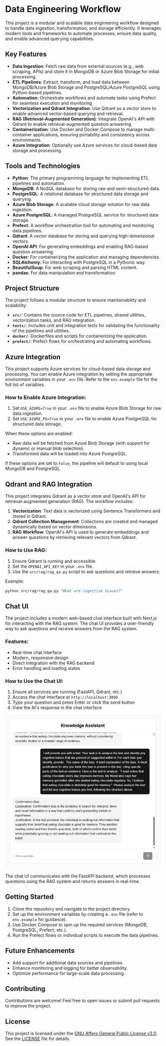 # Data Engineering Workflow

This project is a modular and scalable data engineering workflow designed to handle data ingestion, transformation, and storage efficiently. It leverages modern tools and frameworks to automate processes, ensure data quality, and enable advanced querying capabilities.

## Key Features

- **Data Ingestion**: Fetch raw data from external sources (e.g., web scraping, APIs) and store it in MongoDB or Azure Blob Storage for initial processing.
- **ETL Pipelines**: Extract, transform, and load data between MongoDB/Azure Blob Storage and PostgreSQL/Azure PostgreSQL using Python-based pipelines.
- **Automation**: Orchestrate workflows and automate tasks using Prefect for seamless execution and monitoring.
- **Vectorization and Qdrant Integration**: Use Qdrant as a vector store to enable advanced vector-based querying and retrieval.
- **RAG (Retrieval-Augmented Generation)**: Integrate OpenAI's API with Qdrant to enable retrieval-augmented question answering.
- **Containerization**: Use Docker and Docker Compose to manage multi-container applications, ensuring portability and consistency across environments.
- **Azure Integration**: Optionally use Azure services for cloud-based data storage and processing.

## Tools and Technologies

- **Python**: The primary programming language for implementing ETL pipelines and automation.
- **MongoDB**: A NoSQL database for storing raw and semi-structured data.
- **PostgreSQL**: A relational database for structured data storage and querying.
- **Azure Blob Storage**: A scalable cloud storage solution for raw data ingestion.
- **Azure PostgreSQL**: A managed PostgreSQL service for structured data storage.
- **Prefect**: A workflow orchestration tool for automating and monitoring data pipelines.
- **Qdrant**: A vector database for storing and querying high-dimensional vectors.
- **OpenAI API**: For generating embeddings and enabling RAG-based question answering.
- **Docker**: For containerizing the application and managing dependencies.
- **SQLAlchemy**: For interacting with PostgreSQL in a Pythonic way.
- **BeautifulSoup**: For web scraping and parsing HTML content.
- **pandas**: For data manipulation and transformation.

## Project Structure

The project follows a modular structure to ensure maintainability and scalability:

- **`src/`**: Contains the source code for ETL pipelines, shared utilities, vectorization tasks, and RAG integration.
- **`tests/`**: Includes unit and integration tests for validating the functionality of the pipelines and utilities.
- **`docker/`**: Dockerfiles and scripts for containerizing the application.
- **`prefect/`**: Prefect flows for orchestrating and automating workflows.

## Azure Integration

This project supports Azure services for cloud-based data storage and processing. You can enable Azure integration by setting the appropriate environment variables in your `.env` file. Refer to the `env.example` file for the full list of variables.

### How to Enable Azure Integration:
1. Set `USE_AZURE=True` in your `.env` file to enable Azure Blob Storage for raw data ingestion.
2. Set `USE_AZURE_PG=True` in your `.env` file to enable Azure PostgreSQL for structured data storage.

When these options are enabled:
- Raw data will be fetched from Azure Blob Storage (with support for dynamic or manual blob selection).
- Transformed data will be loaded into Azure PostgreSQL.

If these options are set to `False`, the pipeline will default to using local MongoDB and PostgreSQL.

## Qdrant and RAG Integration

This project integrates Qdrant as a vector store and OpenAI's API for retrieval-augmented generation (RAG). The workflow includes:

1. **Vectorization**: Text data is vectorized using Sentence Transformers and stored in Qdrant.
2. **Qdrant Collection Management**: Collections are created and managed dynamically based on vector dimensions.
3. **RAG Workflow**: OpenAI's API is used to generate embeddings and answer questions by retrieving relevant vectors from Qdrant.

### How to Use RAG:
1. Ensure Qdrant is running and accessible.
2. Set the `OPENAI_API_KEY` in your `.env` file.
3. Use the `src/rag/rag_qa.py` script to ask questions and retrieve answers.

Example:
```bash
python src/rag/rag_qa.py "What are cognitive biases?"
```

## Chat UI

The project includes a modern web-based chat interface built with Next.js for interacting with the RAG system. The chat UI provides a user-friendly way to ask questions and receive answers from the RAG system.

### Features:
- Real-time chat interface
- Modern, responsive design
- Direct integration with the RAG backend
- Error handling and loading states

### How to Use the Chat UI:
1. Ensure all services are running (FastAPI, Qdrant, etc.)
2. Access the chat interface at `http://localhost:3000`
3. Type your question and press Enter or click the send button
4. View the AI's response in the chat interface

![Classify Bias Screenshot](screenshots/classify-bias.png)

The chat UI communicates with the FastAPI backend, which processes questions using the RAG system and returns answers in real-time.

## Getting Started

1. Clone the repository and navigate to the project directory.
2. Set up the environment variables by creating a `.env` file (refer to `env.example` for guidance).
3. Use Docker Compose to spin up the required services (MongoDB, PostgreSQL, Prefect, etc.).
4. Run the Prefect flows or individual scripts to execute the data pipelines.

## Future Enhancements

- Add support for additional data sources and pipelines.
- Enhance monitoring and logging for better observability.
- Optimize performance for large-scale data processing.

## Contributing

Contributions are welcome! Feel free to open issues or submit pull requests to improve the project.

## License

This project is licensed under the [GNU Affero General Public License v3.0](LICENSE). See the [LICENSE](LICENSE) file for details.

